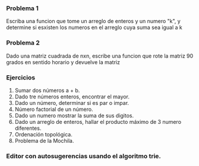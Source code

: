 ### Problema 1
Escriba una funcion que tome un arreglo de enteros y un numero "k", y determine si esxisten los numeros en el arreglo cuya suma sea igual a k
### Problema 2
Dado una matriz cuadrada de nxn, escribe una funcion que rote
la matriz 90 grados en sentido horario y devuelve la matriz

### Ejercicios
1. Sumar dos números a + b.
2. Dado tre números enteros, encontrar el mayor.
3. Dado un número, determinar si es par o impar.
4. Número factorial de un número.
5. Dado un numero mostrar la suma de sus digitos.
6. Dado un arreglo de enteros, hallar el producto máximo de 3 numero diferentes.
7. Ordenación topológica.
8. Problema de la Mochila.

### Editor con autosugerencias usando el algoritmo trie.